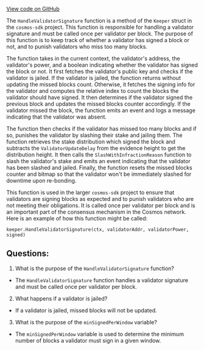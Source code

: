 [View code on GitHub](https://github.com/cosmos/cosmos-sdk.git/x/slashing/keeper/infractions.go)

The `HandleValidatorSignature` function is a method of the `Keeper` struct in the `cosmos-sdk` project. This function is responsible for handling a validator signature and must be called once per validator per block. The purpose of this function is to keep track of whether a validator has signed a block or not, and to punish validators who miss too many blocks.

The function takes in the current context, the validator's address, the validator's power, and a boolean indicating whether the validator has signed the block or not. It first fetches the validator's public key and checks if the validator is jailed. If the validator is jailed, the function returns without updating the missed blocks count. Otherwise, it fetches the signing info for the validator and computes the relative index to count the blocks the validator should have signed. It then determines if the validator signed the previous block and updates the missed blocks counter accordingly. If the validator missed the block, the function emits an event and logs a message indicating that the validator was absent.

The function then checks if the validator has missed too many blocks and if so, punishes the validator by slashing their stake and jailing them. The function retrieves the stake distribution which signed the block and subtracts the `ValidatorUpdateDelay` from the evidence height to get the distribution height. It then calls the `SlashWithInfractionReason` function to slash the validator's stake and emits an event indicating that the validator has been slashed and jailed. Finally, the function resets the missed blocks counter and bitmap so that the validator won't be immediately slashed for downtime upon re-bonding.

This function is used in the larger `cosmos-sdk` project to ensure that validators are signing blocks as expected and to punish validators who are not meeting their obligations. It is called once per validator per block and is an important part of the consensus mechanism in the Cosmos network. Here is an example of how this function might be called:

```
keeper.HandleValidatorSignature(ctx, validatorAddr, validatorPower, signed)
```
## Questions: 
 1. What is the purpose of the `HandleValidatorSignature` function?
- The `HandleValidatorSignature` function handles a validator signature and must be called once per validator per block.

2. What happens if a validator is jailed?
- If a validator is jailed, missed blocks will not be updated.

3. What is the purpose of the `minSignedPerWindow` variable?
- The `minSignedPerWindow` variable is used to determine the minimum number of blocks a validator must sign in a given window.